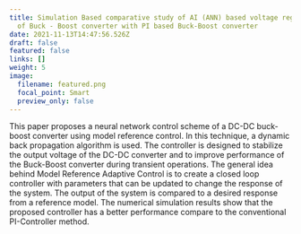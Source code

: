 ```yaml
---
title: Simulation Based comparative study of AI (ANN) based voltage regulation
  of Buck - Boost converter with PI based Buck-Boost converter
date: 2021-11-13T14:47:56.526Z
draft: false
featured: false
links: []
weight: 5
image:
  filename: featured.png
  focal_point: Smart
  preview_only: false
---
```

This paper proposes a neural network control scheme of a DC-DC buck-boost converter using model reference control. In this technique, a dynamic back propagation algorithm is used. The controller is designed to stabilize the output voltage of the DC-DC converter and to improve performance of the Buck-Boost converter during transient operations. The general idea behind Model Reference Adaptive Control is to create a closed loop controller with parameters that can be updated to change the response of the system. The output of the system is compared to  a desired response from a reference model. The numerical simulation results show that the proposed controller has a better performance compare to the conventional PI-Controller method.
